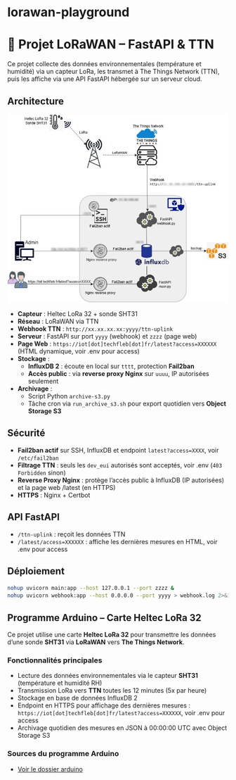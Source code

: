 # lorawan-playground
# 📡 Projet LoRaWAN – FastAPI & TTN

Ce projet collecte des données environnementales (température et humidité) via un capteur LoRa, les transmet à The Things Network (TTN), puis les affiche via une API FastAPI hébergée sur un serveur cloud.

## Architecture

![Architecture](architecture/architecture.jpg)

- **Capteur** : Heltec LoRa 32 + sonde SHT31
- **Réseau** : LoRaWAN via TTN
- **Webhook TTN** : `http://xx.xx.xx.xx:yyyy/ttn-uplink`
- **Serveur** : FastAPI sur port `yyyy` (webhook) et `zzzz` (page web)
- **Page Web** : `https://iot[dot]techfleb[dot]fr/latest?access=XXXXXX` (HTML dynamique, voir .env pour access)
- **Stockage** :
  - **InfluxDB 2** : écoute en local sur `tttt`, protection **Fail2ban**
  - **Accès public** : via **reverse proxy Nginx** sur `uuuu`, IP autorisées seulement
- **Archivage** :
  - Script Python `archive-s3.py`
  - Tâche cron via `run_archive_s3.sh` pour export quotidien vers **Object Storage S3**

## Sécurité

- **Fail2ban actif** sur SSH, InfluxDB et endpoint `latest?access=XXXX`, voir `/etc/fail2ban`
- **Filtrage TTN** : seuls les `dev_eui` autorisés sont acceptés, voir .env (`403 Forbidden` sinon)
- **Reverse Proxy Nginx** : protège l’accès public à InfluxDB (IP autorisées) et la page web /latest (en HTTPS)
- **HTTPS** : Nginx + Certbot

##  API FastAPI

- `/ttn-uplink` : reçoit les données TTN
- `/latest/access=XXXXXX` : affiche les dernières mesures en HTML, voir .env pour access

##  Déploiement

```bash
nohup uvicorn main:app --host 127.0.0.1 --port zzzz &
nohup uvicorn webhook:app --host 0.0.0.0 --port yyyy > webhook.log 2>&1 &
```

##  Programme Arduino – Carte Heltec LoRa 32

Ce projet utilise une carte **Heltec LoRa 32** pour transmettre les données d’une sonde **SHT31** via **LoRaWAN** vers **The Things Network**.

###  Fonctionnalités principales

- Lecture des données environnementales via le capteur **SHT31** (température et humidité RH)
- Transmission LoRa vers **TTN** toutes les 12 minutes (5x par heure)
- Stockage en base de données InfluxDB 2
- Endpoint en HTTPS pour affichage des dernières mesures : `https://iot[dot]techfleb[dot]fr/latest?access=XXXXXX`, voir .env pour access 
- Archivage quotidien des mesures en JSON à 00:00:00 UTC avec Object Storage S3

###  Sources du programme Arduino

- [Voir le dossier arduino](arduino/)
